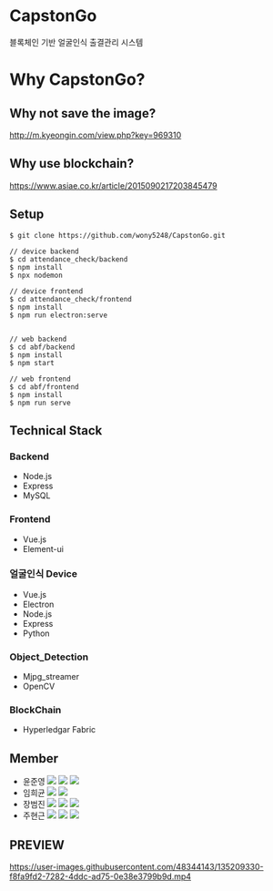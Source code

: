 # CapstonGo
블록체인 기반 얼굴인식 출결관리 시스템

# Why CapstonGo?
## Why not save the image?
http://m.kyeongin.com/view.php?key=969310
## Why use blockchain?
https://www.asiae.co.kr/article/2015090217203845479

## Setup
```
$ git clone https://github.com/wony5248/CapstonGo.git

// device backend
$ cd attendance_check/backend
$ npm install
$ npx nodemon

// device frontend
$ cd attendance_check/frontend
$ npm install
$ npm run electron:serve


// web backend 
$ cd abf/backend
$ npm install
$ npm start

// web frontend
$ cd abf/frontend
$ npm install
$ npm run serve
```

## Technical Stack
### Backend
- Node.js
- Express
- MySQL

### Frontend
- Vue.js
- Element-ui

### 얼굴인식 Device
- Vue.js
- Electron
- Node.js
- Express
- Python

### Object_Detection
- Mjpg_streamer
- OpenCV

### BlockChain
- Hyperledgar Fabric



## Member
- 윤준영 <img src="https://img.shields.io/badge/-FE-orange"> <img src="https://img.shields.io/badge/-BC-purple"> <a href="mailto:tnghtlsvkf@naver.com" target="_blank"><img src="https://img.shields.io/badge/Email-EA4335?style=flat-square&logo=gmail&logoColor=white"/></a>
- 임희균 <img src="https://img.shields.io/badge/-BE-brightgreen"> <img src="https://img.shields.io/badge/Email-EA4335?style=flat-square&logo=gmail&logoColor=white"/></a>
- 장범진 <img src="https://img.shields.io/badge/-FE-orange"> <img src="https://img.shields.io/badge/-OD-gray"> <a href="mailto:wony5248@gmail.com" target="_blank"><img src="https://img.shields.io/badge/Email-EA4335?style=flat-square&logo=gmail&logoColor=white"/></a>
- 주현근 <img src="https://img.shields.io/badge/-BE-brightgreen"> <img src="https://img.shields.io/badge/-BC-purple"> <a href="mailto:jw01020@naver.com" target="_blank"><img src="https://img.shields.io/badge/Email-EA4335?style=flat-square&logo=gmail&logoColor=white"/></a>


## PREVIEW

https://user-images.githubusercontent.com/48344143/135209330-f8fa9fd2-7282-4ddc-ad75-0e38e3799b9d.mp4



